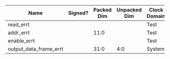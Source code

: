 | Name                   | Signed? | Packed Dim                    | Unpacked Dim   | Clock Domain | JTAG Dir | Reset Val  |
|------------------------|---------|-------------------------------|----------------|--------------|----------|------------|
| read_errt 	  		 |         | 	                          |                | Test         | out      | 0          |
| addr_errt		  		 |         | 11:0					      |                | Test         | out      | 0          |
| enable_errt			 |         |                               |                | Test         | out      | 0          |
| output_data_frame_errt |         | 31:0                          | 4:0            | System       | in       |            |
